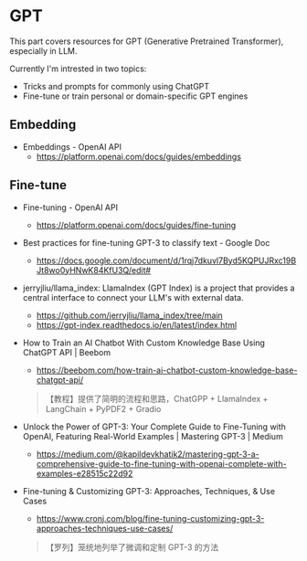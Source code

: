 # GPT
This part covers resources for GPT (Generative Pretrained Transformer), especially in LLM.

Currently I'm intrested in two topics:
* Tricks and prompts for commonly using ChatGPT
* Fine-tune or train personal or domain-specific GPT engines

## Embedding
* Embeddings - OpenAI API
  * https://platform.openai.com/docs/guides/embeddings

## Fine-tune
* Fine-tuning - OpenAI API
  * https://platform.openai.com/docs/guides/fine-tuning

* Best practices for fine-tuning GPT-3 to classify text - Google Doc
  * https://docs.google.com/document/d/1rqj7dkuvl7Byd5KQPUJRxc19BJt8wo0yHNwK84KfU3Q/edit#

* jerryjliu/llama_index: LlamaIndex (GPT Index) is a project that provides a central interface to connect your LLM's with external data.
  * https://github.com/jerryjliu/llama_index/tree/main
  * https://gpt-index.readthedocs.io/en/latest/index.html

* How to Train an AI Chatbot With Custom Knowledge Base Using ChatGPT API | Beebom
  * https://beebom.com/how-train-ai-chatbot-custom-knowledge-base-chatgpt-api/
  >【教程】提供了简明的流程和思路，ChatGPP + LlamaIndex + LangChain + PyPDF2 + Gradio
  
* Unlock the Power of GPT-3: Your Complete Guide to Fine-Tuning with OpenAI, Featuring Real-World Examples | Mastering GPT-3 | Medium
  * https://medium.com/@kapildevkhatik2/mastering-gpt-3-a-comprehensive-guide-to-fine-tuning-with-openai-complete-with-examples-e28515c22d92

* Fine-tuning & Customizing GPT-3: Approaches, Techniques, & Use Cases
  * https://www.cronj.com/blog/fine-tuning-customizing-gpt-3-approaches-techniques-use-cases/
  >【罗列】笼统地列举了微调和定制 GPT-3 的方法